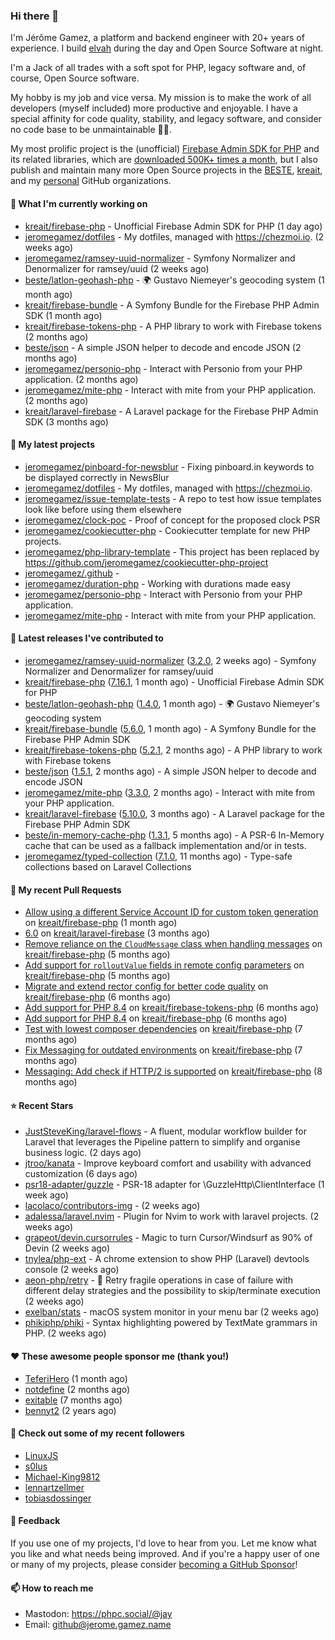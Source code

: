### Hi there 👋

I'm Jérôme Gamez, a platform and backend engineer with 20+ years of experience.
I build [elvah](https://www.elvah.de) during the day and Open Source Software
at night.

I'm a Jack of all trades with a soft spot for PHP, legacy software and,
of course, Open Source software.

My hobby is my job and vice versa. My mission is to make the work of all
developers (myself included) more productive and enjoyable.
I have a special affinity for code quality, stability, and legacy software,
and consider no code base to be unmaintainable 💪🏻.

My most prolific project is the (unofficial)
[Firebase Admin SDK for PHP](https://github.com/kreait/firebase-php) and its
related libraries, which are
[downloaded 500K+ times a month](https://packagist.org/packages/kreait/firebase-php/stats), but I also publish and maintain many more Open Source
projects in the [BESTE](https://github.com/beste),
[kreait](https://github.com/kreait), and my
[personal](https://github.com/jeromegamez) GitHub organizations.

#### 👷 What I'm currently working on

- [kreait/firebase-php](https://github.com/kreait/firebase-php) - Unofficial Firebase Admin SDK for PHP (1 day ago)
- [jeromegamez/dotfiles](https://github.com/jeromegamez/dotfiles) - My dotfiles, managed with https://chezmoi.io. (2 weeks ago)
- [jeromegamez/ramsey-uuid-normalizer](https://github.com/jeromegamez/ramsey-uuid-normalizer) - Symfony Normalizer and Denormalizer for ramsey/uuid (2 weeks ago)
- [beste/latlon-geohash-php](https://github.com/beste/latlon-geohash-php) - 🌍 Gustavo Niemeyer&#39;s geocoding system (1 month ago)
- [kreait/firebase-bundle](https://github.com/kreait/firebase-bundle) - A Symfony Bundle for the Firebase PHP Admin SDK (1 month ago)
- [kreait/firebase-tokens-php](https://github.com/kreait/firebase-tokens-php) - A PHP library to work with Firebase tokens (2 months ago)
- [beste/json](https://github.com/beste/json) - A simple JSON helper to decode and encode JSON (2 months ago)
- [jeromegamez/personio-php](https://github.com/jeromegamez/personio-php) - Interact with Personio from your PHP application. (2 months ago)
- [jeromegamez/mite-php](https://github.com/jeromegamez/mite-php) - Interact with mite from your PHP application. (2 months ago)
- [kreait/laravel-firebase](https://github.com/kreait/laravel-firebase) - A Laravel package for the Firebase PHP Admin SDK (3 months ago)

#### 🌱 My latest projects

- [jeromegamez/pinboard-for-newsblur](https://github.com/jeromegamez/pinboard-for-newsblur) - Fixing pinboard.in keywords to be displayed correctly in NewsBlur
- [jeromegamez/dotfiles](https://github.com/jeromegamez/dotfiles) - My dotfiles, managed with https://chezmoi.io.
- [jeromegamez/issue-template-tests](https://github.com/jeromegamez/issue-template-tests) - A repo to test how issue templates look like before using them elsewhere
- [jeromegamez/clock-poc](https://github.com/jeromegamez/clock-poc) - Proof of concept for the proposed clock PSR
- [jeromegamez/cookiecutter-php](https://github.com/jeromegamez/cookiecutter-php) - Cookiecutter template for new PHP projects.
- [jeromegamez/php-library-template](https://github.com/jeromegamez/php-library-template) - This project has been replaced by https://github.com/jeromegamez/cookiecutter-php-project
- [jeromegamez/.github](https://github.com/jeromegamez/.github) - 
- [jeromegamez/duration-php](https://github.com/jeromegamez/duration-php) - Working with durations made easy
- [jeromegamez/personio-php](https://github.com/jeromegamez/personio-php) - Interact with Personio from your PHP application.
- [jeromegamez/mite-php](https://github.com/jeromegamez/mite-php) - Interact with mite from your PHP application.

#### 🔭 Latest releases I've contributed to

- [jeromegamez/ramsey-uuid-normalizer](https://github.com/jeromegamez/ramsey-uuid-normalizer) ([3.2.0](https://github.com/jeromegamez/ramsey-uuid-normalizer/releases/tag/3.2.0), 2 weeks ago) - Symfony Normalizer and Denormalizer for ramsey/uuid
- [kreait/firebase-php](https://github.com/kreait/firebase-php) ([7.16.1](https://github.com/kreait/firebase-php/releases/tag/7.16.1), 1 month ago) - Unofficial Firebase Admin SDK for PHP
- [beste/latlon-geohash-php](https://github.com/beste/latlon-geohash-php) ([1.4.0](https://github.com/beste/latlon-geohash-php/releases/tag/1.4.0), 1 month ago) - 🌍 Gustavo Niemeyer&#39;s geocoding system
- [kreait/firebase-bundle](https://github.com/kreait/firebase-bundle) ([5.6.0](https://github.com/kreait/firebase-bundle/releases/tag/5.6.0), 1 month ago) - A Symfony Bundle for the Firebase PHP Admin SDK
- [kreait/firebase-tokens-php](https://github.com/kreait/firebase-tokens-php) ([5.2.1](https://github.com/kreait/firebase-tokens-php/releases/tag/5.2.1), 2 months ago) - A PHP library to work with Firebase tokens
- [beste/json](https://github.com/beste/json) ([1.5.1](https://github.com/beste/json/releases/tag/1.5.1), 2 months ago) - A simple JSON helper to decode and encode JSON
- [jeromegamez/mite-php](https://github.com/jeromegamez/mite-php) ([3.3.0](https://github.com/jeromegamez/mite-php/releases/tag/3.3.0), 2 months ago) - Interact with mite from your PHP application.
- [kreait/laravel-firebase](https://github.com/kreait/laravel-firebase) ([5.10.0](https://github.com/kreait/laravel-firebase/releases/tag/5.10.0), 3 months ago) - A Laravel package for the Firebase PHP Admin SDK
- [beste/in-memory-cache-php](https://github.com/beste/in-memory-cache-php) ([1.3.1](https://github.com/beste/in-memory-cache-php/releases/tag/1.3.1), 5 months ago) - A PSR-6 In-Memory cache that can be used as a fallback implementation and/or in tests.
- [jeromegamez/typed-collection](https://github.com/jeromegamez/typed-collection) ([7.1.0](https://github.com/jeromegamez/typed-collection/releases/tag/7.1.0), 11 months ago) - Type-safe collections based on Laravel Collections

#### 🔨 My recent Pull Requests

- [Allow using a different Service Account ID for custom token generation](https://github.com/kreait/firebase-php/pull/973) on [kreait/firebase-php](https://github.com/kreait/firebase-php) (1 month ago)
- [6.0](https://github.com/kreait/laravel-firebase/pull/237) on [kreait/laravel-firebase](https://github.com/kreait/laravel-firebase) (3 months ago)
- [Remove reliance on the `CloudMessage` class when handling messages](https://github.com/kreait/firebase-php/pull/934) on [kreait/firebase-php](https://github.com/kreait/firebase-php) (5 months ago)
- [Add support for `rolloutValue` fields in remote config parameters](https://github.com/kreait/firebase-php/pull/927) on [kreait/firebase-php](https://github.com/kreait/firebase-php) (5 months ago)
- [Migrate and extend rector config for better code quality](https://github.com/kreait/firebase-php/pull/921) on [kreait/firebase-php](https://github.com/kreait/firebase-php) (6 months ago)
- [Add support for PHP 8.4](https://github.com/kreait/firebase-tokens-php/pull/61) on [kreait/firebase-tokens-php](https://github.com/kreait/firebase-tokens-php) (6 months ago)
- [Add support for PHP 8.4](https://github.com/kreait/firebase-php/pull/920) on [kreait/firebase-php](https://github.com/kreait/firebase-php) (6 months ago)
- [Test with lowest composer dependencies](https://github.com/kreait/firebase-php/pull/913) on [kreait/firebase-php](https://github.com/kreait/firebase-php) (7 months ago)
- [Fix Messaging for outdated environments](https://github.com/kreait/firebase-php/pull/908) on [kreait/firebase-php](https://github.com/kreait/firebase-php) (7 months ago)
- [Messaging: Add check if HTTP/2 is supported](https://github.com/kreait/firebase-php/pull/903) on [kreait/firebase-php](https://github.com/kreait/firebase-php) (8 months ago)

#### ⭐ Recent Stars

- [JustSteveKing/laravel-flows](https://github.com/JustSteveKing/laravel-flows) - A fluent, modular workflow builder for Laravel that leverages the Pipeline pattern to simplify and organise business logic. (2 days ago)
- [jtroo/kanata](https://github.com/jtroo/kanata) - Improve keyboard comfort and usability with advanced customization (6 days ago)
- [psr18-adapter/guzzle](https://github.com/psr18-adapter/guzzle) - PSR-18 adapter for \GuzzleHttp\ClientInterface (1 week ago)
- [lacolaco/contributors-img](https://github.com/lacolaco/contributors-img) -  (2 weeks ago)
- [adalessa/laravel.nvim](https://github.com/adalessa/laravel.nvim) - Plugin for Nvim to work with laravel projects. (2 weeks ago)
- [grapeot/devin.cursorrules](https://github.com/grapeot/devin.cursorrules) - Magic to turn Cursor/Windsurf as 90% of Devin (2 weeks ago)
- [tnylea/php-ext](https://github.com/tnylea/php-ext) - A chrome extension to show PHP (Laravel) devtools console (2 weeks ago)
- [aeon-php/retry](https://github.com/aeon-php/retry) - 🔁 Retry fragile operations in case of failure with different delay strategies and the possibility to skip/terminate execution (2 weeks ago)
- [exelban/stats](https://github.com/exelban/stats) - macOS system monitor in your menu bar (2 weeks ago)
- [phikiphp/phiki](https://github.com/phikiphp/phiki) - Syntax highlighting powered by TextMate grammars in PHP. (2 weeks ago)

#### ❤️ These awesome people sponsor me (thank you!)

- [TeferiHero](https://github.com/TeferiHero) (1 month ago)
- [notdefine](https://github.com/notdefine) (2 months ago)
- [exitable](https://github.com/exitable) (7 months ago)
- [bennyt2](https://github.com/bennyt2) (2 years ago)

#### 👯 Check out some of my recent followers

- [LinuxJS](https://github.com/LinuxJS)
- [s0lus](https://github.com/s0lus)
- [Michael-King9812](https://github.com/Michael-King9812)
- [lennartzellmer](https://github.com/lennartzellmer)
- [tobiasdossinger](https://github.com/tobiasdossinger)

#### 💬 Feedback

If you use one of my projects, I'd love to hear from you. Let me know what you
like and what needs being improved. And if you're a happy user of one or
many of my projects, please consider
[becoming a GitHub Sponsor](https://github.com/sponsors/jeromegamez)!

#### 📫 How to reach me

- Mastodon: https://phpc.social/@jay
- Email: github@jerome.gamez.name
